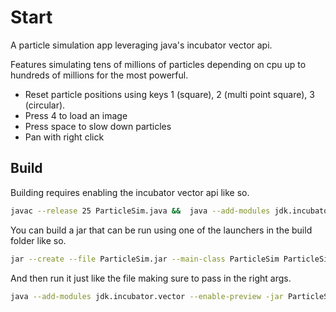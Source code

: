 # Start

A particle simulation app leveraging java's incubator vector api. 

Features simulating tens of millions of particles depending on cpu up to hundreds of millions for the most powerful.

* Reset particle positions using keys 1 (square), 2 (multi point square), 3 (circular).
* Press 4 to load an image 
* Press space to slow down particles
* Pan with right click

## Build

Building requires enabling the incubator vector api like so.

```sh
javac --release 25 ParticleSim.java &&  java --add-modules jdk.incubator.vector --enable-preview ParticleSim  
```

You can build a jar that can be run using one of the launchers in the build folder like so.

```sh
jar --create --file ParticleSim.jar --main-class ParticleSim ParticleSim.class
```

And then run it just like the file making sure to pass in the right args. 

```sh
java --add-modules jdk.incubator.vector --enable-preview -jar ParticleSim.jar
```
